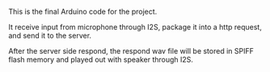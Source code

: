 This is the final Arduino code for the project.

It receive input from microphone through I2S, package it into a http request, and send it to the server.

After the server side respond, the respond wav file will be stored in SPIFF flash memory and played out with speaker through I2S.